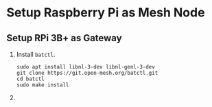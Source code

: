 # Setup Raspberry Pi as Mesh Node

## Setup RPi 3B+ as Gateway

1. Install `batctl`.

   ```shell
   sudo apt install libnl-3-dev libnl-genl-3-dev
   git clone https://git.open-mesh.org/batctl.git
   cd batctl
   sudo make install
   ```

   

2. 